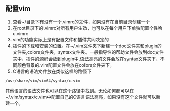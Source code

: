 ## 配置vim

1. 查看~/目录下有没有一个.vimrc的文件，如果没有在当前目录创建一个
2. 在root目录下的.vimrc对所有用户生效，也可以在每个用户下单独配置个性哈u.vimrc
3. vim的功能实际上是有配置文件和插件共同决定的
4. 插件的下载和安装的位置。在~/.vim文件夹下新建一个doc文件夹和plugin的文件夹,colors文件夹，syntax文件夹。一般指导性的帮助文件会放到doc文件夹中，插件的源码会放到plugin中,语法高亮的文件会放在syntax文件夹下，不同颜色背景的.vim配置文件会放在colors文件夹下。
5. C语言的语法文件放在类似这样的路径下
```path
/usr/share/vim/vim64/syntax/c.vim
```
其他语言的语法文件也可以在这个路径中找到。无论如何都可以在~/.vim/syntax/c.vim中配置自己的C语言语法高亮，如果没有这个文件就可以新建一个。

